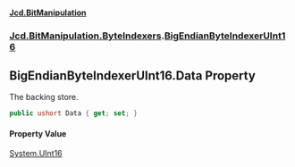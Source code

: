 #### [Jcd.BitManipulation](index.md 'index')
### [Jcd.BitManipulation.ByteIndexers](Jcd.BitManipulation.ByteIndexers.md 'Jcd.BitManipulation.ByteIndexers').[BigEndianByteIndexerUInt16](Jcd.BitManipulation.ByteIndexers.BigEndianByteIndexerUInt16.md 'Jcd.BitManipulation.ByteIndexers.BigEndianByteIndexerUInt16')

## BigEndianByteIndexerUInt16.Data Property

The backing store.

```csharp
public ushort Data { get; set; }
```

#### Property Value
[System.UInt16](https://docs.microsoft.com/en-us/dotnet/api/System.UInt16 'System.UInt16')